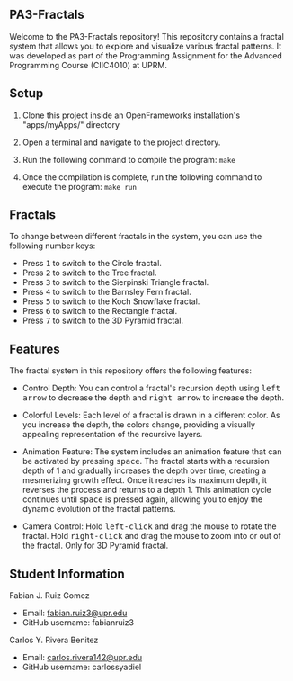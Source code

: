 ## PA3-Fractals
Welcome to the PA3-Fractals repository! This repository contains a fractal system that allows you to explore and visualize various fractal patterns. 
It was developed as part of the Programming Assignment for the Advanced Programming Course (CIIC4010) at UPRM.

## Setup
1. Clone this project inside an OpenFrameworks installation's "apps/myApps/" directory
   
2. Open a terminal and navigate to the project directory.
   
3. Run the following command to compile the program:
```make```

4. Once the compilation is complete, run the following command to execute the program:
```make run```


## Fractals
To change between different fractals in the system, you can use the following number keys:

- Press <kbd>1</kbd> to switch to the Circle fractal.
- Press <kbd>2</kbd> to switch to the Tree fractal.
- Press <kbd>3</kbd> to switch to the Sierpinski Triangle fractal.
- Press <kbd>4</kbd> to switch to the Barnsley Fern fractal.
- Press <kbd>5</kbd> to switch to the Koch Snowflake fractal.
- Press <kbd>6</kbd> to switch to the Rectangle fractal.
- Press <kbd>7</kbd> to switch to the 3D Pyramid fractal.

## Features

The fractal system in this repository offers the following features:

- Control Depth: You can control a fractal's recursion depth using <kbd>left arrow</kbd> to decrease the depth and <kbd>right arrow</kbd> to increase the depth.
 
- Colorful Levels: Each level of a fractal is drawn in a different color. As you increase the depth, the colors change, providing a visually appealing representation of the recursive layers.
 
- Animation Feature: The system includes an animation feature that can be activated by pressing <kbd>space</kbd>. The fractal starts with a recursion depth of 1 and gradually increases the depth over time, creating a mesmerizing growth effect. Once it reaches its maximum depth, it reverses the process and returns to a depth 1. This animation cycle continues until <kbd>space</kbd> is pressed again, allowing you to enjoy the dynamic evolution of the fractal patterns.
 
- Camera Control: Hold <kbd>left-click</kbd> and drag the mouse to rotate the fractal. Hold <kbd>right-click</kbd> and drag the mouse to zoom into or out of the fractal. Only for 3D Pyramid fractal.


## Student Information
Fabian J. Ruiz Gomez
- Email: fabian.ruiz3@upr.edu
- GitHub username: fabianruiz3

Carlos Y. Rivera Benitez
- Email: carlos.rivera142@upr.edu
- GitHub username: carlossyadiel
